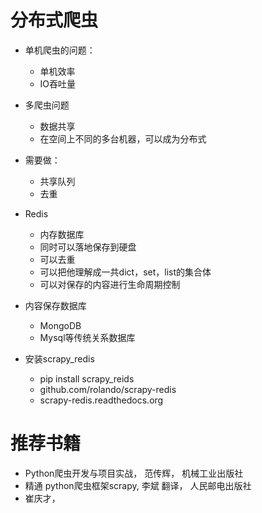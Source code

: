 # 分布式爬虫
- 单机爬虫的问题：
    - 单机效率
    - IO吞吐量
- 多爬虫问题
    - 数据共享
    - 在空间上不同的多台机器，可以成为分布式
- 需要做：
    - 共享队列
    - 去重
- Redis
    - 内存数据库
    - 同时可以落地保存到硬盘
    - 可以去重
    - 可以把他理解成一共dict，set，list的集合体  
    - 可以对保存的内容进行生命周期控制 
    
- 内容保存数据库
    - MongoDB
    - Mysql等传统关系数据库
  
- 安装scrapy_redis
    - pip install scrapy_reids
    - github.com/rolando/scrapy-redis
    - scrapy-redis.readthedocs.org
    
# 推荐书籍
- Python爬虫开发与项目实战， 范传辉， 机械工业出版社
- 精通 python爬虫框架scrapy, 李斌 翻译， 人民邮电出版社
- 崔庆才， 